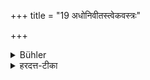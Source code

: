 +++
title = "19 अधोनिवीतस्त्वेकवस्त्रः"

+++

<details><summary>Bühler</summary>

19. But, if he wears a (lower) garment only, he shall wrap it around the lower part of his body.
</details>

<details><summary>हरदत्त-टीका</summary>

## सूत्रम्
अधोनिवीतस्त्वेकवस्त्रः ॥ १९ ॥  
## टिप्पनी
यदा त्वेकवस्त्रो भवति तदा अधोनिवीतः स्यात् । न तस्य दीर्घस्याप्येकदेशेनोत्तरीयं कुर्यात् ॥ १९ ॥
</details>
